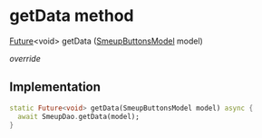 


# getData method








[Future](https://api.flutter.dev/flutter/dart-async/Future-class.html)&lt;void> getData
([SmeupButtonsModel](../../smeup_models_widgets_smeup_buttons_model/SmeupButtonsModel-class.md) model)

_override_






## Implementation

```dart
static Future<void> getData(SmeupButtonsModel model) async {
  await SmeupDao.getData(model);
}
```







